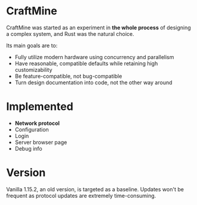 # CraftMine

CraftMine was started as an experiment in **the whole process** of designing a complex system, and Rust was the natural choice.

Its main goals are to:
- Fully utilize modern hardware using concurrency and parallelism
- Have reasonable, compatible defaults while retaining high customizability
- Be feature-compatible, not bug-compatible
- Turn design documentation into code, not the other way around

# Implemented
- **Network protocol**
- Configuration
- Login
- Server browser page
- Debug info

# Version

Vanilla 1.15.2, an old version, is targeted as a baseline. Updates won't be frequent as protocol updates are extremely time-consuming.
